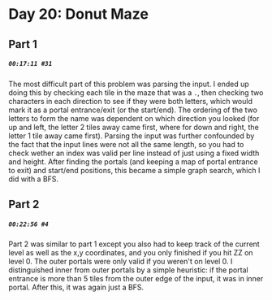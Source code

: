 # Day 20: Donut Maze

## Part 1

##### `00:17:11 #31`

The most difficult part of this problem was parsing the input. I ended up doing this by checking each tile in the maze that was a `.`, then checking two characters in each direction to see if they were both letters, which would mark it as a portal entrance/exit (or the start/end). The ordering of the two letters to form the name was dependent on which direction you looked (for up and left, the letter 2 tiles away came first, where for down and right, the letter 1 tile away came first). Parsing the input was further confounded by the fact that the input lines were not all the same length, so you had to check wether an index was valid per line instead of just using a fixed width and height. After finding the portals (and keeping a map of portal entrance to exit) and start/end positions, this became a simple graph search, which I did with a BFS.

## Part 2

##### `00:22:56 #4`

Part 2 was similar to part 1 except you also had to keep track of the current level as well as the x,y coordinates, and you only finished if you hit ZZ on level 0. The outer portals were only valid if you weren't on level 0. I distinguished inner from outer portals by a simple heuristic: if the portal entrance is more than 5 tiles from the outer edge of the input, it was in inner portal. After this, it was again just a BFS.
